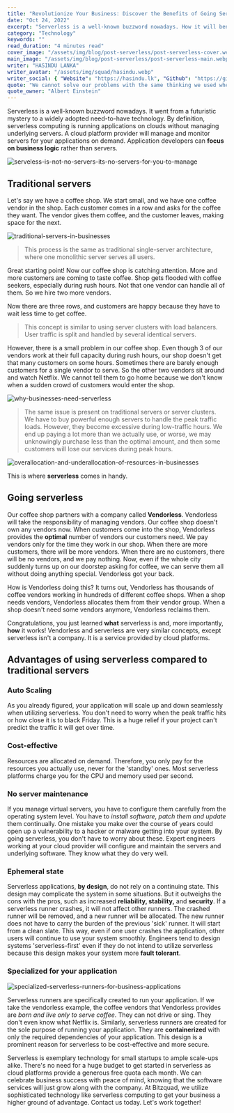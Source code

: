```yaml
---
title: "Revolutionize Your Business: Discover the Benefits of Going Serverless Today!"
date: "Oct 24, 2022"
excerpt: "Serverless is a well-known buzzword nowadays. How it will benifit my business?"
category: "Technology"
keywords: ""
read_duration: "4 minutes read"
cover_image: "/assets/img/blog/post-serverless/post-serverless-cover.webp"
main_image: "/assets/img/blog/post-serverless/post-serverless-main.webp"
writer: "HASINDU LANKA"
writer_avatar: "/assets/img/squad/hasindu.webp"
writer_social: { "Website": "https://hasindu.lk", "Github": "https://github.com/hasindulanka", "LinkedIn": "https://www.linkedin.com/in/hasindulanka", "Twitter": "https://twitter.com/Hasindu_Lanka" }
quote: "We cannot solve our problems with the same thinking we used when we created them"
quote_owner: "Albert Einstein"
---
```


Serverless is a well-known buzzword nowadays. It went from a futuristic mystery to a widely adopted need-to-have technology. By definition, serverless computing is running applications on clouds without managing underlying servers. A cloud platform provider will manage and monitor servers for your applications on demand. Application developers can **focus on business logic** rather than servers.

![serveless-is-not-no-servers-its-no-servers-for-you-to-manage](/assets/img/blog/post-serverless/img1.webp)

## Traditional servers

Let's say we have a coffee shop. We start small, and we have one coffee vendor in the shop. Each customer comes in a row and asks for the coffee they want. The vendor gives them coffee, and the customer leaves, making space for the next.

![traditional-servers-in-businesses](/assets/img/blog/post-serverless/img2.webp)

> This process is the same as traditional single-server architecture, where one monolithic server serves all users.

Great starting point! Now our coffee shop is catching attention. More and more customers are coming to taste coffee. Shop gets flooded with coffee seekers, especially during rush hours. Not that one vendor can handle all of them. So we hire two more vendors.

Now there are three rows, and customers are happy because they have to wait less time to get coffee.

> This concept is similar to using server clusters with load balancers. User traffic is split and handled by several identical servers.

However, there is a small problem in our coffee shop. Even though 3 of our vendors work at their full capacity during rush hours, our shop doesn't get that many customers on some hours. Sometimes there are barely enough customers for a single vendor to serve. So the other two vendors sit around and watch Netflix. We cannot tell them to go home because we don't know when a sudden crowd of customers would enter the shop.

![why-businesses-need-serverless](/assets/img/blog/post-serverless/img3.webp)

> The same issue is present on traditional servers or server clusters. We have to buy powerful enough servers to handle the peak traffic loads. However, they become excessive during low-traffic hours. We end up paying a lot more than we actually use, or worse, we may unknowingly purchase less than the optimal amount, and then some customers will lose our services during peak hours.

![overallocation-and-underallocation-of-resources-in-businesses](/assets/img/blog/post-serverless/chart1.svg)

This is where **serverless** comes in handy.

## Going serverless

Our coffee shop partners with a company called **Vendorless**. Vendorless will take the responsibility of managing vendors. Our coffee shop doesn't own any vendors now. When customers come into the shop, Vendorless provides the **optimal** number of vendors our customers need. We pay vendors only for the time they work in our shop. When there are more customers, there will be more vendors. When there are no customers, there will be no vendors, and we pay nothing. Now, even if the whole city suddenly turns up on our doorstep asking for coffee, we can serve them all without doing anything special. Vendorless got your back.

How is Vendorless doing this? It turns out, Vendorless has thousands of coffee vendors working in hundreds of different coffee shops. When a shop needs vendors, Vendorless allocates them from their vendor group. When a shop doesn't need some vendors anymore, Vendorless reclaims them.

Congratulations, you just learned **what** serverless is and, more importantly, **how** it works! Vendorless and serverless are very similar concepts, except serverless isn't a company. It is a service provided by cloud platforms.

## Advantages of using serverless compared to traditional servers

### Auto Scaling

As you already figured, your application will scale up and down seamlessly when utilizing serverless. You don't need to worry when the peak traffic hits or how close it is to black Friday. This is a huge relief if your project can't predict the traffic it will get over time.

### Cost-effective

Resources are allocated on demand. Therefore, you only pay for the resources you actually use, never for the 'standby' ones. Most serverless platforms charge you for the CPU and memory used per second.

### No server maintenance

If you manage virtual servers, you have to configure them carefully from the operating system level. You have to _install software, patch them and update_ them continually. One mistake you make over the course of years could open up a vulnerability to a hacker or malware getting into your system. By going serverless, you don't have to worry about these. Expert engineers working at your cloud provider will configure and maintain the servers and underlying software. They know what they do very well.

### Ephemeral state

Serverless applications, **by design**, do not rely on a continuing state. This design may complicate the system in some situations. But it outweighs the cons with the pros, such as increased **reliability, stability,** and **security**. If a serverless runner crashes, it will not affect other runners. The crashed runner will be removed, and a new runner will be allocated. The new runner does not have to carry the burden of the previous 'sick' runner. It will start from a clean slate. This way, even if one user crashes the application, other users will continue to use your system smoothly. Engineers tend to design systems 'serverless-first' even if they do not intend to utilize serverless because this design makes your system more **fault tolerant**.

### Specialized for your application

![specialized-serverless-runners-for-business-applications](/assets/img/blog/post-serverless/img4.gif)

Serverless runners are specifically created to run your application. If we take the vendorless example, the coffee vendors that Vendorless provides are _born and live only to serve coffee_. They can not drive or sing. They don't even know what Netflix is. Similarly, serverless runners are created for the sole purpose of running your application. They are **containerized** with only the required dependencies of your application. This design is a prominent reason for serverless to be cost-effective and more secure.

Serverless is exemplary technology for small startups to ample scale-ups alike. There's no need for a huge budget to get started in serverless as cloud platforms provide a generous free quota each month. We can celebrate business success with peace of mind, knowing that the software services will just grow along with the company. At Bitzquad, we utilize sophisticated technology like serverless computing to get your business a higher ground of advantage. Contact us today. Let's work together!
